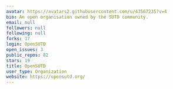 ```yaml
---
avatar: https://avatars2.githubusercontent.com/u/43567235?v=4
bio: An open organisation owned by the SUTD community.
email: null
followers: null
following: null
forks: 17
login: OpenSUTD
open_issues: 3
public_repos: 82
stars: 19
title: OpenSUTD
user_type: Organization
website: https://opensutd.org/
---
```

